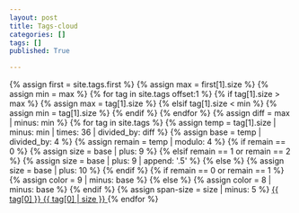 ```yaml
---
layout: post
title: Tags-cloud
categories: []
tags: []
published: True

---
```

<div>
	{% assign first = site.tags.first %}
{% assign max = first[1].size %}
{% assign min = max %}
{% for tag in site.tags offset:1 %}
	{% if tag[1].size > max %}
		{% assign max = tag[1].size %}
	{% elsif tag[1].size < min %}
		{% assign min = tag[1].size %}
	{% endif %}
{% endfor %}
{% assign diff = max | minus: min %}
{% for tag in site.tags %}
 	{% assign temp = tag[1].size | minus: min | times: 36 | divided_by: diff %}
	{% assign base = temp | divided_by: 4 %}
	{% assign remain = temp | modulo: 4 %}
	{% if remain == 0 %}
		{% assign size = base | plus: 9 %}
	{% elsif remain == 1 or remain == 2 %}
 		{% assign size = base | plus: 9 | append: '.5' %}
 	{% else %}
		{% assign size = base | plus: 10 %}
 	{% endif %}
 	{% if remain == 0 or remain == 1 %}
 		{% assign color = 9 | minus: base %}
 	{% else %}
 		{% assign color = 8 | minus: base %}
 	{% endif %}
 	{% assign span-size = size | minus: 5 %}
	<a href="{{ site.baseurl }}/tags/index.html#{{ tag[0] }}-ref" class="waves-effect waves-light grey-text text-darken-3 tags-cloud" style="font-size: {{ size }}pt; ">
		{{ tag[0] }}
		<span class="cata-num"  style="font-size: {{ span-size }}pt;">{{ tag[0] | size }}</span>
	</a>
	{% endfor %}
</div>